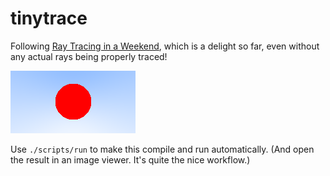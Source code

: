 # tinytrace

Following [Ray Tracing in a Weekend](http://in1weekend.blogspot.com/2016/01/ray-tracing-in-one-weekend.html),
which is a delight so far, even without any actual rays being properly traced!

![current output](example.png)

Use `./scripts/run` to make this compile and run automatically.  (And open the
result in an image viewer.  It's quite the nice workflow.)
